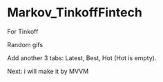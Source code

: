 # Markov_TinkoffFintech
For Tinkoff

Random gifs

Add another 3 tabs: Latest, Best, Hot (Hot is empty).

Next: i will make it by MVVM
